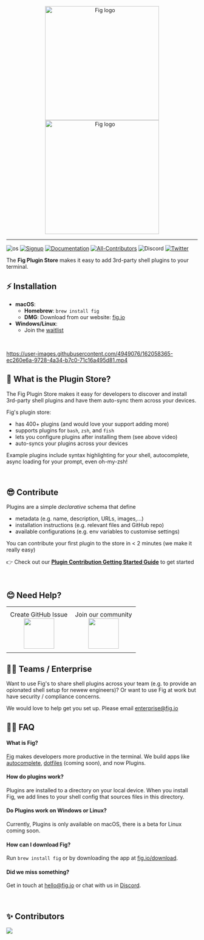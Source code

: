 <p align="center">
  <img width="300" alt="Fig logo" src="https://raw.githubusercontent.com/withfig/fig/main/static/FigBanner.png#gh-light-mode-only"/>
  <img width="300" alt="Fig logo" src="https://raw.githubusercontent.com/withfig/fig/main/static/FigBannerInverted.png#gh-dark-mode-only"/>
</p>

---
![os](https://img.shields.io/badge/os-%20macOS-light)
[![Signup](https://img.shields.io/badge/signup-public%20beta-blueviolet)](https://fig.io?ref=github_autocomplete)
[![Documentation](https://img.shields.io/badge/documentation-black)](https://fig.io/docs/)
[![All-Contributors](https://img.shields.io/github/contributors/withfig/plugins)](#Contributors)
![Discord](https://img.shields.io/discord/837809111248535583?color=768ad4&label=discord)
[![Twitter](https://img.shields.io/twitter/follow/fig.svg?style=social&label=Follow)](https://twitter.com/intent/follow?screen_name=fig)

The **Fig Plugin Store** makes it easy to add 3rd-party shell plugins to your terminal.
 
## ⚡️ Installation

* **macOS**: 
    * **Homebrew**: `brew install fig`
    * **DMG**: Download from our website: [fig.io](https://fig.io/download)
* **Windows/Linux**: 
    * Join the [waitlist](https://withfig.typeform.com/linux)
<br/>




https://user-images.githubusercontent.com/4949076/162058365-ec260e6a-9728-4a34-b7c0-71c16a495d81.mp4


## 👋 What is the Plugin Store?

The Fig Plugin Store makes it easy for developers to discover and install 3rd-party shell plugins and have them auto-sync them across your devices.

Fig's plugin store:
* has 400+ plugins (and would love your support adding more)
* supports plugins for `bash`, `zsh`, and `fish`
* lets you configure plugins after installing them (see above video)
* auto-syncs your plugins across your devices

Example plugins include syntax highlighting for your shell, autocomplete, async loading for your prompt, even oh-my-zsh!

<br/>


## 😎 Contribute

Plugins are a simple _declarative_ schema that define
* metadata (e.g. name, description, URLs, images,...)
* installation instructions (e.g. relevant files and GitHub repo)
* available configurations (e.g. env variables to customise settings)

You can contribute your first plugin to the store in < 2 minutes (we make it really easy)

👉 Check out our **[Plugin Contribution Getting Started Guide](./CONTRIBUTING.md)** to get started




<br />

## 😊 Need Help?

<table align="center">
<tbody>
<tr>
<td align="center" style="padding: 10px;">
    Create GitHub Issue 
<br/>
<a href="https://github.com/withfig/plugins/issues/new">
    <img src="https://github.githubassets.com/images/modules/logos_page/GitHub-Mark.png" width="80px" height="80px" /> 
</a>
</td>

<td align="center" style="padding: 10px;">
    Join our community
<br/>
<a href="https://fig.io/community">
    <img src="http://fig.io/icons/discord-logo-square.png" width="80px" height="80px" /> 
</a>
</td>
</tr>
</tbody>
</table>

## 🧑‍💻 Teams / Enterprise
Want to use Fig's to share shell plugins across your team (e.g. to provide an opionated shell setup for newew engineers)? Or want to use Fig at work but have security / compliance concerns.

We would love to help get you set up. Please email [enterprise@fig.io](mailto:enterprise@fig.io)


## 🙋‍♀️ FAQ

#### What is Fig?
[Fig](https://fig.io) makes developers more productive in the terminal. We build apps like [autocomplete](https://github.com/withfig/autocomplete), [dotfiles](desktop.fig.io/dotfiles.gif) (coming soon), and now Plugins.

#### How do plugins work?

Plugins are installed to a directory on your local device. When you install Fig, we add lines to your shell config that sources files in this directory.

#### Do Plugins work on Windows or Linux?

Currently, Plugins is only available on macOS, there is a beta for Linux coming soon.

#### How can I download Fig?

Run `brew install fig` or by downloading the app at [fig.io/download](https://fig.io/download).


#### Did we miss something?

Get in touch at hello@fig.io or chat with us in [Discord](https://fig.io/community).

<br/>

## ✨ Contributors

<a href="https://github.com/withfig/plugins/graphs/contributors">
  <img src="https://contrib.rocks/image?repo=withfig/plugins" />
</a>
<!--  https://contrib.rocks -->

